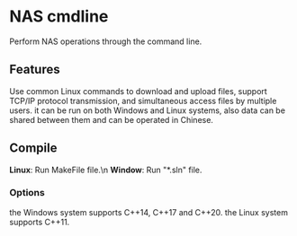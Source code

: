 # NAS cmdline
Perform NAS operations through the command line.

## Features
Use common Linux commands to download and upload files, support TCP/IP protocol transmission, and simultaneous access files by multiple users. it can be run on both Windows and Linux systems, also data can be shared between them and can be operated in Chinese.

## Compile
**Linux**: Run MakeFile file.\n
**Window**: Run "*.sln" file.

### Options
the Windows system supports C++14, C++17 and C++20.
the Linux system supports C++11.
